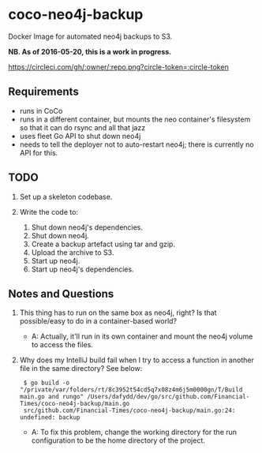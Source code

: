 coco-neo4j-backup
=================

Docker Image for automated neo4j backups to S3.

**NB. As of 2016-05-20, this is a work in progress.**

https://circleci.com/gh/:owner/:repo.png?circle-token=:circle-token

Requirements
------------

* runs in CoCo
* runs in a different container, but mounts the neo container's filesystem
so that it can do rsync and all that jazz
* uses fleet Go API to shut down neo4j
* needs to tell the deployer not to auto-restart neo4j; there is currently
no API for this.


TODO
----

1. Set up a skeleton codebase.
1. Write the code to:

    1. Shut down neo4j's dependencies.
    1. Shut down neo4j.
    1. Create a backup artefact using tar and gzip.
    1. Upload the archive to S3.
    1. Start up neo4j.
    1. Start up neo4j's dependencies.


Notes and Questions
-------------------

1. This thing has to run on the same box as neo4j, right? Is that possible/easy to do in a container-based world?

    * A: Actually, it'll run in its own container and mount the neo4j volume to access the files.
    
2. Why does my IntelliJ build fail when I try to access a function in another file in the same directory? See below:

        $ go build -o "/private/var/folders/rt/8c3952t54cd5q7x08z4m6j5m0000gn/T/Build main.go and rungo" /Users/dafydd/dev/go/src/github.com/Financial-Times/coco-neo4j-backup/main.go
        src/github.com/Financial-Times/coco-neo4j-backup/main.go:24: undefined: backup

    * A: To fix this problem, change the working directory for the run configuration to be the home directory of the project.
